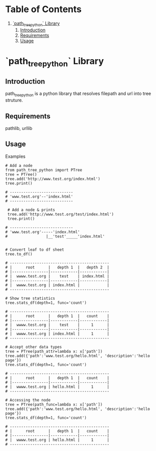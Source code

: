 
# Table of Contents

1.  [\`path<sub>tree</sub><sub>python</sub>\` Library](#org10d1718)
    1.  [Introduction](#org53879e4)
    2.  [Requirements](#orgbabee4b)
    3.  [Usage](#org9e4ff97)


<a id="org10d1718"></a>

# \`path<sub>tree</sub><sub>python</sub>\` Library


<a id="org53879e4"></a>

## Introduction

path<sub>tree</sub><sub>python</sub> is a python library that resolves filepath and url
into tree struture.


<a id="orgbabee4b"></a>

## Requirements

pathlib, urllib


<a id="org9e4ff97"></a>

## Usage

Examples 

    # Add a node
    from path_tree_python import PTree
    tree = PTree()
    tree.add('http://www.test.org/index.html')
    tree.print()
    
    # ----------------------------
    # 'www.test.org'--'index.html'
    # ----------------------------

     # Add a node & prints
     tree.add('http://www.test.org/test/index.html')
     tree.print()
    
    # ----------------------------
    # 'www.test.org'-----'index.html'
    #                 |__'test'_____'index.html'

    
    # Convert leaf to df sheet
    tree.to_df()
    
    # --------------------------------------------
    # |      root      |   depth 1  |   depth 2  |
    # |----------------|------------|------------|
    # |  wwww.test.org |    test    | index.html |
    # |----------------|------------|------------|
    # |  wwww.test.org | index.html |            |
    # --------------------------------------------

    # Show tree statistics
    tree.stats_df(depth=1, func='count')
    
    # --------------------------------------------
    # |      root      |   depth 1  |   count    |
    # |----------------|------------|------------|
    # |  wwww.test.org |    test    |     1      |
    # |----------------|------------|------------|
    # |  wwww.test.org | index.html |     1      |
    # --------------------------------------------

    # Accept other data types
    tree = PTree(path_attr=lambda x: x['path'])
    tree.add({'path':'www.test.org/hello.html', 'description':'hello page'})
    tree.stats_df(depth=1, func='count')
    
    # --------------------------------------------
    # |      root      |   depth 1  |   count    |
    # |----------------|------------|------------|
    # |  wwww.test.org | hello.html |     1      |
    # --------------------------------------------

    # Accessing the node
    tree = PTree(path_func=lambda x: x['path'])
    tree.add({'path':'www.test.org/hello.html', 'description':'hello page'})
    tree.stats_df(depth=1, func='count')
    
    # --------------------------------------------
    # |      root      |   depth 1  |   count    |
    # |----------------|------------|------------|
    # |  wwww.test.org | hello.html |     1      |
    # --------------------------------------------

